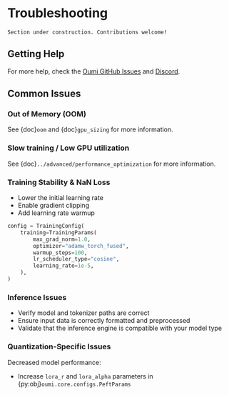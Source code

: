 # Troubleshooting

```{attention}
Section under construction. Contributions welcome!
```

## Getting Help

For more help, check the [Oumi GitHub Issues](https://github.com/oumi-ai/oumi/issues) and [Discord](https://discord.gg/oumi).

## Common Issues

### Out of Memory (OOM)

See {doc}`oom` and {doc}`gpu_sizing` for more information.

### Slow training / Low GPU utilization

See {doc}`../advanced/performance_optimization` for more information.

### Training Stability & NaN Loss

- Lower the initial learning rate
- Enable gradient clipping
- Add learning rate warmup

```python
config = TrainingConfig(
    training=TrainingParams(
        max_grad_norm=1.0,
        optimizer="adamw_torch_fused",
        warmup_steps=100,
        lr_scheduler_type="cosine",
        learning_rate=1e-5,
    ),
)
```

### Inference Issues

- Verify model and tokenizer paths are correct
- Ensure input data is correctly formatted and preprocessed
- Validate that the inference engine is compatible with your model type

### Quantization-Specific Issues

Decreased model performance:

- Increase `lora_r` and `lora_alpha` parameters in {py:obj}`oumi.core.configs.PeftParams`
